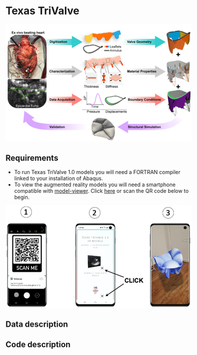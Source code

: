 # Texas TriValve
![alt text](./Images/Figure_Summary.png)

## Requirements
* To run Texas TriValve 1.0 models you will need a FORTRAN compiler linked to your installation of Abaqus. 
* To view the augmented reality models you will need a smartphone compatible with [model-viewer](https://modelviewer.dev/). Click [here](https://softtissuebiomechanicslab.github.io/EngWithCompModels.html) or scan the QR code below to begin. 

![alt text](./Images/Paper_AR_Instructions.png)

## Data description

## Code description
